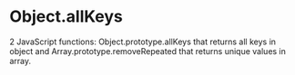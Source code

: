 # Object.allKeys
2 JavaScript functions: Object.prototype.allKeys that returns all keys in object  and Array.prototype.removeRepeated that returns unique values in array.
